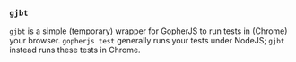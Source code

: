 ### `gjbt`

`gjbt` is a simple (temporary) wrapper for GopherJS to run tests in (Chrome) your browser. `gopherjs test` generally
runs your tests under NodeJS; `gjbt` instead runs these tests in Chrome.
